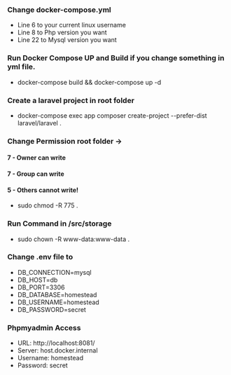 ### Change docker-compose.yml
- Line 6 to your current linux username
- Line 8 to Php version you want
- Line 22 to Mysql version you want

### Run Docker Compose UP and Build if you change something in yml file.
- docker-compose build && docker-compose up -d

### Create a laravel project in root folder
- docker-compose exec app composer create-project --prefer-dist laravel/laravel .

### Change Permission root folder ->
#### 7 - Owner can write
#### 7 - Group can write
#### 5 - Others cannot write!
- sudo chmod -R 775 .

### Run Command in /src/storage
- sudo chown -R www-data:www-data .

### Change .env file to
- DB_CONNECTION=mysql
- DB_HOST=db
- DB_PORT=3306
- DB_DATABASE=homestead
- DB_USERNAME=homestead
- DB_PASSWORD=secret

### Phpmyadmin Access
- URL: http://localhost:8081/
- Server: host.docker.internal
- Username: homestead
- Password: secret
